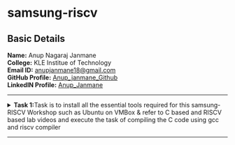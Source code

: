 # samsung-riscv
##  Basic Details

**Name:** Anup Nagaraj Janmane  
**College:** KLE Institue of Technology  
**Email ID:** anupjanmane18@gmail.com  
**GitHub Profile:** [Anup_janmane_Github](https://github.com/anupjanmane18)  
**LinkedIN Profile:** [Anup_Janmane](https://www.linkedin.com/in/anup-janmane-a960b325b/)

----------------------------------------------------------------------------------------------------------------

<details>
<summary><b>Task 1:</b>Task is to install all the essential tools required for this samsung-RISCV  Workshop such as Ubuntu on VMBox & refer to C based and RISCV based lab videos and execute the task of compiling the C code using gcc and riscv compiler</summary><br>

  **Install Ubuntu 20.04 LTS on Oracle Virtual Machine Box**
Firstly, I have downloaded the virtual box from the links provided to us and
loaded a linux version with image dock file sent  
![Ubuntu and VMBox Installation](https://github.com/anupjanmane18/samsung-riscv/blob/main/task1/virtual_machine_installed.png)

### C Language based LAB
I have successfully run the virtual machine and compiled the tasks.

Initial task is:-

### write a program to compile the sum of first 5 natural numbers in c:

we have written the code sum of 1st 5 numbers in leafpad as shown below.

gcc sum_1ton.c

./a.out

this code will be run in terminal to get output as 15 for 1st 5 numbers as shown below :


![image](https://github.com/anupjanmane18/samsung-riscv/blob/main/task1/C%20Code%20compiled%20on%20gcc%20Compiler.png)

### RISCV based LAB

1. Using the cat command, the entire C code will be displayed on the terminal.
   
![image](https://github.com/anupjanmane18/samsung-riscv/blob/main/task1/cat%20Command.png)

2. A program is run to obtain risc-v version of the code previously written in c:

![image](https://github.com/anupjanmane18/samsung-riscv/blob/main/task1/riscv_c%20code.png)





3. As the whole version of above code looks lengthier with different commands, we have obtained the required main 
part to compare the execution in assembly language:



![image](https://github.com/anupjanmane18/samsung-riscv/blob/main/task1/Objdump%20using%20-O1%20format.png)
**### End of 1st task**
</details>

------------------------------------------------------------------------------------------------------------------
